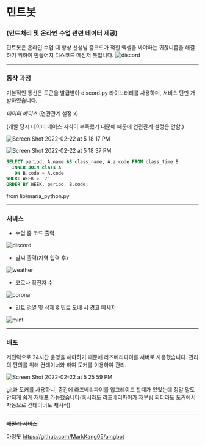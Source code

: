 # 민트봇 
### (민트처리 및 온라인 수업 관련 데이터 제공)

민트봇은 온라인 수업 때 항상 선생님 줌코드가 적힌 엑셀을 봐야하는 귀찮니즘을 해결하기 위하여 만들어지 디스코드 메신저 봇입니다.
![discord](https://user-images.githubusercontent.com/47387289/155095734-a773ca4b-d682-43df-accf-3c68186a7d7b.png)

* * *

### 동작 과정
기본적인 통신은 토큰을 발급받아 discord.py 라이브러리를 사용하며, 서비스 단만 개발하였습니다. 

*데이터 베이스*  (연관관계 설정 x)

(개발 당시 데이터 베이스 지식이 부족했기 때문에 때문에 연관관계 설정은 안함.)

![Screen Shot 2022-02-22 at 5 18 17 PM](https://user-images.githubusercontent.com/47387289/155096094-dc6be14c-21a4-4929-8946-551a900275ca.png)

![Screen Shot 2022-02-22 at 5 18 37 PM](https://user-images.githubusercontent.com/47387289/155096153-23e9f54a-f9e6-40a3-a005-7efdc5a1400a.png)


``` sql
SELECT period, A.name AS class_name, A.z_code FROM class_time B
  INNER JOIN class A
   ON B.code = A.code
WHERE WEEK = '2'
ORDER BY WEEK, period, B.code;
```
from lib/maria_python.py


* * *

### 서비스

* 수업 줌 코드 출력

![discord](https://user-images.githubusercontent.com/47387289/155095734-a773ca4b-d682-43df-accf-3c68186a7d7b.png)

* 날씨 출력(지역 입력 후)

![ weather](https://user-images.githubusercontent.com/47387289/155097941-d32c2a6f-4604-468b-914f-9906ea5addbc.png)

* 코로나 확진자 수 

![corona](https://user-images.githubusercontent.com/47387289/155098368-980560b6-237e-4ba8-a2f1-1610576d6594.png)

* 민트 검열 및 삭제 & 민트 도배 시 경고 메세지

![mint](https://user-images.githubusercontent.com/47387289/155098741-37485220-067f-480a-9acb-fd5021ef5a8b.png)


* * *

### 배포
저전력으로 24시간 운영을 해야하기 때문에 라즈베리파이를 서버로 사용했습니다.
관리의 편의를 위해 컨테이너화 하여 도커를 이용하여 관리. 

![Screen Shot 2022-02-22 at 5 25 59 PM](https://user-images.githubusercontent.com/47387289/155096483-188ebfd3-19d1-449e-bcb3-399dd2b01a6e.png)


git과 도커를 사용하니, 중간에 라즈베리파이를 업그레이드 할때가 있었는데 정말 말도 안되게 쉽게 재배포 가능했습니다(혹시라도 라즈베리파이가 재부팅 되더라도 도커에서 자동으로 컨테이너도 재시작)

* * *

~~패밀리 서비스~~

아잉봇 <https://github.com/MarkKang05/aingbot>
